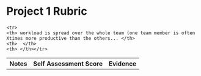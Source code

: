<b><h1> Project 1 Rubric </h1></b>
	
<table>
	<tr>
	<th> Notes </th>
	<th> Self Assessment Score </th>
	<th> Evidence </th></tr>
	
	<tr>
	<th> workload is spread over the whole team (one team member is often Xtimes more productive than the others... </th>
	<th>  </th>
	<th> </th></tr>
	
</table>
